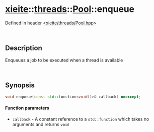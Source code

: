 # [xieite](../../xieite.md)\:\:[threads](../../threads.md)\:\:[Pool](../Pool.md)\:\:enqueue
Defined in header [<xieite/threads/Pool.hpp>](../../../include/xieite/threads/Pool.hpp)

&nbsp;

## Description
Enqueues a job to be executed when a thread is available

&nbsp;

## Synopsis
```cpp
void enqueue(const std::function<void()>& callback) noexcept;
```
#### Function parameters
- `callback` - A constant reference to a `std::function` which takes no arguments and returns `void`
